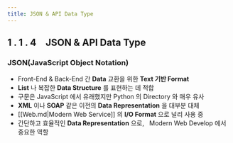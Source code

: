 ```yaml
---
title: JSON & API Data Type
---
```


## 1 . 1 . 4 JSON & API Data Type

### JSON(JavaScript Object Notation)

- Front-End & Back-End 간 **Data** 교환을 위한 **Text 기반 Format**
- **List** 나 복잡한 **Data Structure** 를 표현하는 데 적합
- 구문은 JavaScript 에서 유래했지만 Python 의 Directory 와 매우 유사
- **XML** 이나 **SOAP** 같은 이전의 **Data Representation** 을 대부분 대체
- [[Web.md|Modern Web Service]] 의 **I/O Format** 으로 널리 사용 중
- 간단하고 효율적인 **Data Representation** 으로, &nbsp; Modern Web Develop 에서 중요한 역할
